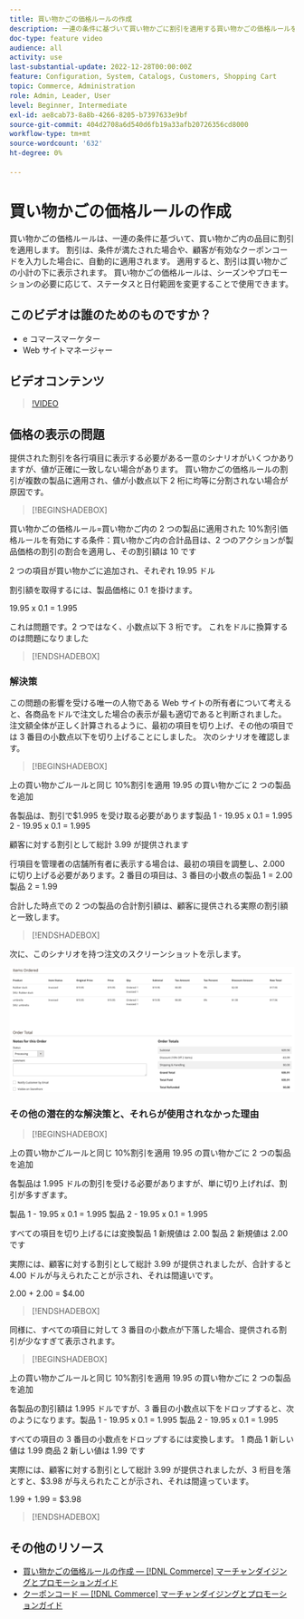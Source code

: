 ```yaml
---
title: 買い物かごの価格ルールの作成
description: 一連の条件に基づいて買い物かごに割引を適用する買い物かごの価格ルールを作成する方法を説明します。
doc-type: feature video
audience: all
activity: use
last-substantial-update: 2022-12-28T00:00:00Z
feature: Configuration, System, Catalogs, Customers, Shopping Cart
topic: Commerce, Administration
role: Admin, Leader, User
level: Beginner, Intermediate
exl-id: ae8cab73-8a8b-4266-8205-b7397633e9bf
source-git-commit: 404d2708a6d540d6fb19a33afb20726356cd8000
workflow-type: tm+mt
source-wordcount: '632'
ht-degree: 0%

---
```


# 買い物かごの価格ルールの作成

買い物かごの価格ルールは、一連の条件に基づいて、買い物かご内の品目に割引を適用します。 割引は、条件が満たされた場合や、顧客が有効なクーポンコードを入力した場合に、自動的に適用されます。 適用すると、割引は買い物かごの小計の下に表示されます。 買い物かごの価格ルールは、シーズンやプロモーションの必要に応じて、ステータスと日付範囲を変更することで使用できます。

## このビデオは誰のためのものですか？

- e コマースマーケター
- Web サイトマネージャー

## ビデオコンテンツ

>[!VIDEO](https://video.tv.adobe.com/v/343835?quality=12&learn=on)

## 価格の表示の問題

提供された割引を各行項目に表示する必要がある一意のシナリオがいくつかありますが、値が正確に一致しない場合があります。 買い物かごの価格ルールの割引が複数の製品に適用され、値が小数点以下 2 桁に均等に分割されない場合が原因です。

>[!BEGINSHADEBOX]

買い物かごの価格ルール=買い物かご内の 2 つの製品に適用された 10%割引価格ルールを有効にする条件：買い物かご内の合計品目は、2 つのアクションが製品価格の割引の割合を適用し、その割引額は 10 です

2 つの項目が買い物かごに追加され、それぞれ 19.95 ドル

割引額を取得するには、製品価格に 0.1 を掛けます。

19.95 x 0.1 = 1.995

これは問題です。2 つではなく、小数点以下 3 桁です。 これをドルに換算するのは問題になりました

>[!ENDSHADEBOX]

### 解決策

この問題の影響を受ける唯一の人物である Web サイトの所有者について考えると、各商品をドルで注文した場合の表示が最も適切であると判断されました。 注文額全体が正しく計算されるように、最初の項目を切り上げ、その他の項目では 3 番目の小数点以下を切り上げることにしました。 次のシナリオを確認します。

>[!BEGINSHADEBOX]

上の買い物かごルールと同じ 10%割引を適用 19.95 の買い物かごに 2 つの製品を追加

各製品は、割引で$1.995 を受け取る必要があります製品 1 - 19.95 x 0.1 = 1.995 2 - 19.95 x 0.1 = 1.995

顧客に対する割引として総計 3.99 が提供されます

行項目を管理者の店舗所有者に表示する場合は、最初の項目を調整し、2.000 に切り上げる必要があります。2 番目の項目は、3 番目の小数点の製品 1 = 2.00 製品 2 = 1.99

合計した時点での 2 つの製品の合計割引額は、顧客に提供される実際の割引額と一致します。
>[!ENDSHADEBOX]

次に、このシナリオを持つ注文のスクリーンショットを示します。

![異なる値を持つ順序付き項目を表示する管理ビュー](../assets/commerce-admin-cart-price-rule-values-different.png)

### その他の潜在的な解決策と、それらが使用されなかった理由

>[!BEGINSHADEBOX]

上の買い物かごルールと同じ 10%割引を適用 19.95 の買い物かごに 2 つの製品を追加

各製品は 1.995 ドルの割引を受ける必要がありますが、単に切り上げれば、割引が多すぎます。

製品 1 - 19.95 x 0.1 = 1.995 製品 2 - 19.95 x 0.1 = 1.995

すべての項目を切り上げるには変換製品 1 新規値は 2.00 製品 2 新規値は 2.00 です

実際には、顧客に対する割引として総計 3.99 が提供されましたが、合計すると 4.00 ドルが与えられたことが示され、それは間違いです。

2.00 + 2.00 = $4.00

>[!ENDSHADEBOX]

同様に、すべての項目に対して 3 番目の小数点が下落した場合、提供される割引が少なすぎて表示されます。

>[!BEGINSHADEBOX]

上の買い物かごルールと同じ 10%割引を適用 19.95 の買い物かごに 2 つの製品を追加

各製品の割引額は 1.995 ドルですが、3 番目の小数点以下をドロップすると、次のようになります。製品 1 - 19.95 x 0.1 = 1.995 製品 2 - 19.95 x 0.1 = 1.995

すべての項目の 3 番目の小数点をドロップするには変換します。 1 商品 1 新しい値は 1.99 商品 2 新しい値は 1.99 です

実際には、顧客に対する割引として総計 3.99 が提供されましたが、3 桁目を落とすと、$3.98 が与えられたことが示され、それは間違っています。

1.99 + 1.99 = $3.98

>[!ENDSHADEBOX]


## その他のリソース

- [買い物かごの価格ルールの作成 — [!DNL Commerce] マーチャンダイジングとプロモーションガイド](https://experienceleague.adobe.com/docs/commerce-admin/marketing/promotions/cart-rules/price-rules-cart-create.html)
- [クーポンコード — [!DNL Commerce] マーチャンダイジングとプロモーションガイド](https://experienceleague.adobe.com/docs/commerce-admin/marketing/promotions/cart-rules/price-rules-cart-coupon.html)
